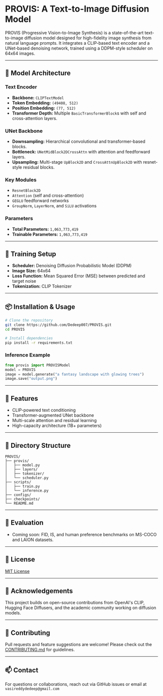 # PROVIS: A Text-to-Image Diffusion Model

PROVIS (Progressive Vision-to-Image Synthesis) is a state-of-the-art text-to-image diffusion model designed for high-fidelity image synthesis from natural language prompts. It integrates a CLIP-based text encoder and a UNet-based denoising network, trained using a DDPM-style scheduler on 64x64 images.

---

## 🔧 Model Architecture

### Text Encoder
- **Backbone:** `CLIPTextModel`
- **Token Embedding:** `(49408, 512)`
- **Position Embedding:** `(77, 512)`
- **Transformer Depth:** Multiple `BasicTransformerBlock`s with self and cross-attention layers.

### UNet Backbone
- **Downsampling:** Hierarchical convolutional and transformer-based blocks.
- **Bottleneck:** `UNetMidBlock2DCrossAttn` with attention and feedforward layers.
- **Upsampling:** Multi-stage `UpBlock2D` and `CrossAttnUpBlock2D` with resnet-style residual blocks.

### Key Modules
- `ResnetBlock2D`
- `Attention` (self and cross-attention)
- `GEGLU` feedforward networks
- `GroupNorm`, `LayerNorm`, and `SiLU` activations

### Parameters
- **Total Parameters:** `1,063,773,419`
- **Trainable Parameters:** `1,063,773,419`

---

## 🧠 Training Setup
- **Scheduler:** Denoising Diffusion Probabilistic Model (DDPM)
- **Image Size:** 64x64
- **Loss Function:** Mean Squared Error (MSE) between predicted and target noise
- **Tokenization:** CLIP Tokenizer

---

## 📦 Installation & Usage

```bash
# Clone the repository
git clone https://github.com/Dedeep007/PROVIS.git
cd PROVIS

# Install dependencies
pip install -r requirements.txt
```

### Inference Example
```python
from provis import PROVISModel
model = PROVIS
image = model.generate("a fantasy landscape with glowing trees")
image.save("output.png")
```

---

## 🧩 Features
- CLIP-powered text conditioning
- Transformer-augmented UNet backbone
- Multi-scale attention and residual learning
- High-capacity architecture (1B+ parameters)

---

## 📁 Directory Structure
```
PROVIS/
├── provis/
│   ├── model.py
│   ├── layers/
│   ├── tokenizer/
│   └── scheduler.py
├── scripts/
│   ├── train.py
│   └── inference.py
├── configs/
├── checkpoints/
└── README.md
```

---

## 🧪 Evaluation
- Coming soon: FID, IS, and human preference benchmarks on MS-COCO and LAION datasets.

---

## 📝 License
[MIT License](LICENSE)

---

## 🙌 Acknowledgements
This project builds on open-source contributions from OpenAI's CLIP, Hugging Face Diffusers, and the academic community working on diffusion models.

---

## 🚀 Contributing
Pull requests and feature suggestions are welcome! Please check out the [CONTRIBUTING.md](CONTRIBUTING.md) for guidelines.

---

## 📫 Contact
For questions or collaborations, reach out via GitHub issues or email at `vasireddydedeep@gmail.com`

